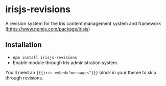 # irisjs-revisions

A revision system for the Iris content management system and framework (https://www.npmjs.com/package/irisjs)

## Installation 

* `npm install irisjs-revisions`
* Enable module through Iris administration system.

You'll need an `{{{iris embed="messages"}}}` block in your theme to skip through revisions. 
